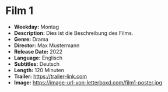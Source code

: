 # Film 1
- **Weekday:** Montag
- **Description:** Dies ist die Beschreibung des Films.
- **Genre:** Drama
- **Director:** Max Mustermann
- **Release Date:** 2022
- **Language:** Englisch
- **Subtitles:** Deutsch
- **Length:** 120 Minuten
- **Trailer:** https://trailer-link.com
- **Image:** https://image-url-von-letterboxd.com/film1-poster.jpg
